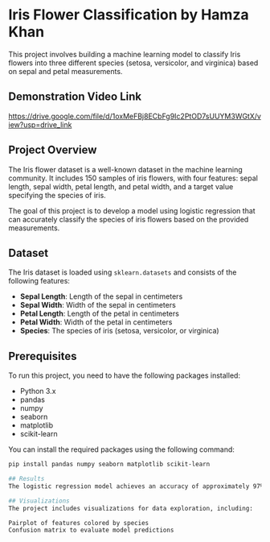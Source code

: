 # Iris Flower Classification by Hamza Khan

This project involves building a machine learning model to classify Iris flowers into three different species (setosa, versicolor, and virginica) based on sepal and petal measurements.

## Demonstration Video Link
https://drive.google.com/file/d/1oxMeFBj8ECbFg9Ic2PtOD7sUUYM3WGtX/view?usp=drive_link

## Project Overview

The Iris flower dataset is a well-known dataset in the machine learning community. It includes 150 samples of iris flowers, with four features: sepal length, sepal width, petal length, and petal width, and a target value specifying the species of iris.

The goal of this project is to develop a model using logistic regression that can accurately classify the species of iris flowers based on the provided measurements.

## Dataset

The Iris dataset is loaded using `sklearn.datasets` and consists of the following features:

- **Sepal Length**: Length of the sepal in centimeters
- **Sepal Width**: Width of the sepal in centimeters
- **Petal Length**: Length of the petal in centimeters
- **Petal Width**: Width of the petal in centimeters
- **Species**: The species of iris (setosa, versicolor, or virginica)

## Prerequisites

To run this project, you need to have the following packages installed:

- Python 3.x
- pandas
- numpy
- seaborn
- matplotlib
- scikit-learn

You can install the required packages using the following command:

```bash
pip install pandas numpy seaborn matplotlib scikit-learn

## Results
The logistic regression model achieves an accuracy of approximately 97% on the test set, effectively classifying the iris species based on the provided measurements.

## Visualizations
The project includes visualizations for data exploration, including:

Pairplot of features colored by species
Confusion matrix to evaluate model predictions
